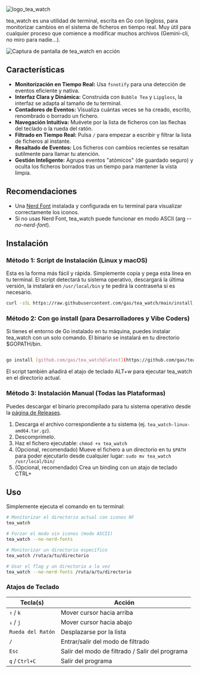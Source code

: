 ![logo_tea_watch](https://github.com/user-attachments/assets/ec88ee38-1b54-40a9-9a38-fa18c29b97a1)


tea_watch es una utilidad de terminal, escrita en Go con lipgloss, para monitorizar cambios en el sistema de ficheros en tiempo real. Muy útil para cualquier proceso que comience a modificar muchos archivos (Gemini-cli, no miro para nadie...).

![Captura de pantalla de tea_watch en acción](https://github.com/user-attachments/assets/fb7c343a-42cd-420c-bd1a-ff27900b8945?raw=true)

## Características

* **Monitorización en Tiempo Real:** Usa `fsnotify` para una detección de eventos eficiente y nativa.
* **Interfaz Clara y Dinámica:** Construida con `Bubble Tea` y `Lipgloss`, la interfaz se adapta al tamaño de tu terminal.
* **Contadores de Eventos:** Visualiza cuántas veces se ha creado, escrito, renombrado o borrado un fichero.
* **Navegación Intuitiva:** Muévete por la lista de ficheros con las flechas del teclado o la rueda del ratón.
* **Filtrado en Tiempo Real:** Pulsa `/` para empezar a escribir y filtrar la lista de ficheros al instante.
* **Resaltado de Eventos:** Los ficheros con cambios recientes se resaltan sutilmente para llamar tu atención.
* **Gestión Inteligente:** Agrupa eventos "atómicos" (de guardado seguro) y oculta los ficheros borrados tras un tiempo para mantener la vista limpia.

## Recomendaciones

* Una [Nerd Font](https://www.nerdfonts.com/) instalada y configurada en tu terminal para visualizar correctamente los iconos.
* Si no usas Nerd Font, tea_watch puede funcionar en modo ASCII (arg *--no-nerd-font*).

## Instalación

### Método 1: Script de Instalación (Linux y macOS)

Esta es la forma más fácil y rápida. Simplemente copia y pega esta línea en tu terminal. El script detectará tu sistema operativo, descargará la última versión, la instalará en `/usr/local/bin` y te pedirá la contraseña si es necesario.

```bash  
curl -sSL https://raw.githubusercontent.com/gas/tea_watch/main/install.sh | bash
```

### Método 2: Con go install (para Desarrolladores y Vibe Coders)

Si tienes el entorno de Go instalado en tu máquina, puedes instalar tea_watch con un solo comando. El binario se instalará en tu directorio $GOPATH/bin.

```Bash

go install [github.com/gas/tea_watch@latest](https://github.com/gas/tea_watch@latest)  
```

El script también añadirá el atajo de teclado ALT+w para ejecutar tea_watch en el directorio actual.

### Método 3: Instalación Manual (Todas las Plataformas)

Puedes descargar el binario precompilado para tu sistema operativo desde la [página de Releases](https://github.com/gas/tea_watch/releases).

1.  Descarga el archivo correspondiente a tu sistema (ej. `tea_watch-linux-amd64.tar.gz`).
2.  Descomprímelo.
3.  Haz el fichero ejecutable: `chmod +x tea_watch`
4.  (Opcional, recomendado) Mueve el fichero a un directorio en tu `$PATH` para poder ejecutarlo desde cualquier lugar: `sudo mv tea_watch /usr/local/bin/`
5.  (Opcional, recomendado) Crea un binding con un atajo de teclado CTRL+

## Uso

Simplemente ejecuta el comando en tu terminal:

```bash
# Monitorizar el directorio actual con iconos NF
tea_watch

# Forzar el modo sin iconos (modo ASCII)
tea_watch --no-nerd-fonts

# Monitorizar un directorio específico
tea_watch /ruta/a/tu/directorio

# Usar el flag y un directorio a la vez
tea_watch --no-nerd-fonts /ruta/a/tu/directorio
```

### Atajos de Teclado

| Tecla(s)          | Acción                               |
| ----------------- | ------------------------------------ |
| `↑` / `k`         | Mover cursor hacia arriba            |
| `↓` / `j`         | Mover cursor hacia abajo             |
| `Rueda del Ratón` | Desplazarse por la lista             |
| `/`               | Entrar/salir del modo de filtrado    |
| `Esc`             | Salir del modo de filtrado / Salir del programa |
| `q` / `Ctrl+C`    | Salir del programa                   |

